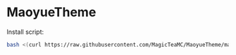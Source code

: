 # MaoyueTheme

Install script:
```sh
bash <(curl https://raw.githubusercontent.com/MagicTeaMC/MaoyueTheme/main/install.sh)
```

